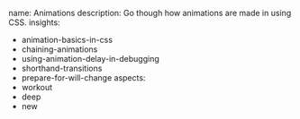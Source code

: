 name: Animations
description: Go though how animations are made in using CSS.
insights:
  - animation-basics-in-css
  - chaining-animations
  - using-animation-delay-in-debugging
  - shorthand-transitions
  - prepare-for-will-change
aspects:
  - workout
  - deep
  - new
 
